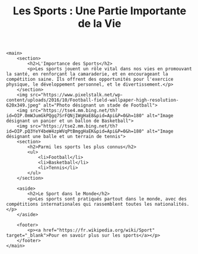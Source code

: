 <!DOCTYPE html>
<html lang="en">
<head>
    <meta charset="UTF-8">
    <meta name="viewport" content="width=device-width, initial-scale=1.0">
    <title>L'Importance des Sports</title>
</head>
<body>
    <header>
        <h1>Les Sports : Une Partie Importante de la Vie</h1>
    </header>
     
    <main>
        <section>
            <h2>L'Importance des Sports</h2>
            <p>Les sports jouent un rôle vital dans nos vies en promouvant la santé, en renforçant la camaraderie, et en encourageant la compétition saine. Ils offrent des opportunités pour l'exercice physique, le développement personnel, et le divertissement.</p>
        </section>
        <img src="https://www.pixelstalk.net/wp-content/uploads/2016/10/Football-field-wallpaper-high-resolution-620x349.jpeg" alt="Photo désignant un stade de Football">
        <img src="https://tse4.mm.bing.net/th?id=OIP.0mWJumGkPQgq7SrFQNjIWgHaE8&pid=Api&P=0&h=180" alt="Image désignant un panier et un ballon de Basketball">
        <img src="https://tse2.mm.bing.net/th?id=OIP.pQ3YeY4beW4zpWVqPtBmggHaEK&pid=Api&P=0&h=180" alt="Image désignant une balle et un terrain de tennis">
        <section>
            <h2>Parmi les sports les plus connus</h2>
            <ul>
                <li>Football</li>
                <li>Basketball</li>
                <li>Tennis</li>
            </ul>
        </section>
        
        <aside>
            <h2>Le Sport dans le Monde</h2>
            <p>Les sports sont pratiqués partout dans le monde, avec des compétitions internationales qui rassemblent toutes les nationalités.</p>
        </aside>
        
        <footer>
            <p><a href="https://fr.wikipedia.org/wiki/Sport" target="_blank">Pour en savoir plus sur les sports</a></p>
        </footer>
    </main>
</body>
</html>
